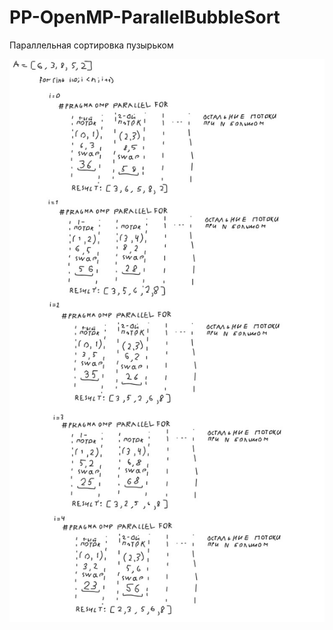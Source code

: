 # PP-OpenMP-ParallelBubbleSort

Параллельная сортировка пузырьком

![ParallelSort](PP-ParallelSort.jpg)